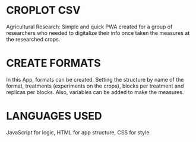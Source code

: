 # CROPLOT CSV

Agricultural Research:
Simple and quick PWA created for a group of researchers who needed to digitalize their info once taken the measures at the researched crops. 

# CREATE FORMATS
In this App, formats can be created. Setting the structure by name of the format, treatments (experiments on the crops), blocks per treatment and replicas per blocks. 
Also, variables can be added to make the measures.

# LANGUAGES USED
JavaScript for logic, HTML for app structure, CSS for style. 
